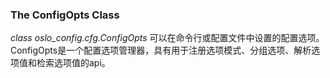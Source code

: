 ### The ConfigOpts Class
*class oslo_config.cfg.ConfigOpts*
可以在命令行或配置文件中设置的配置选项。ConfigOpts是一个配置选项管理器，具有用于注册选项模式、分组选项、解析选项值和检索选项值的api。
